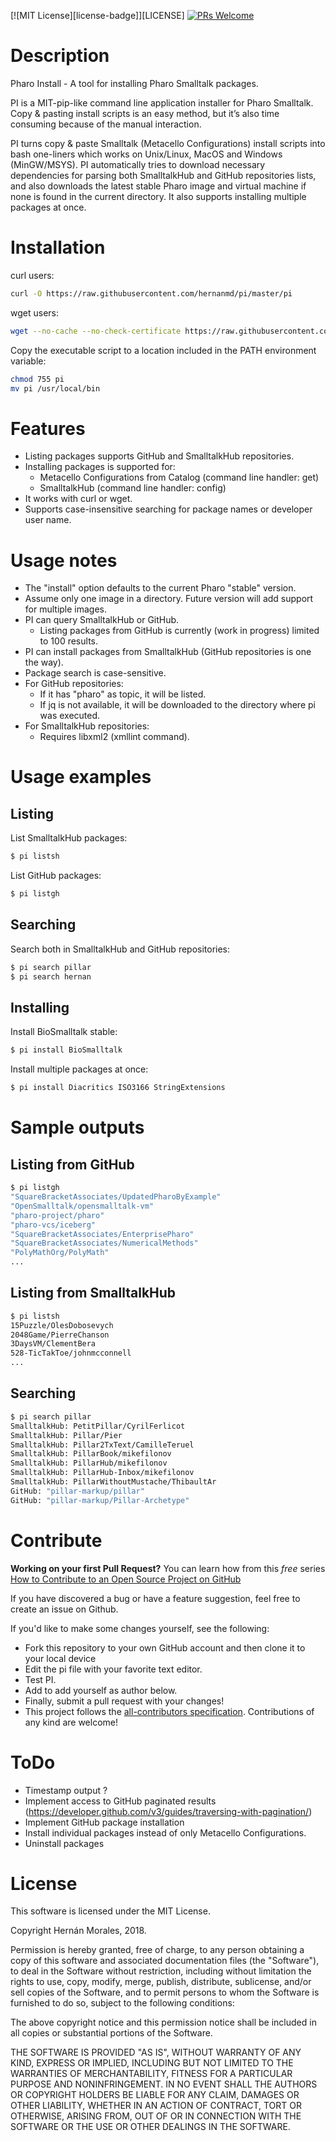 
[![MIT License][license-badge]][LICENSE]
[![PRs Welcome](https://img.shields.io/badge/PRs-welcome-brightgreen.svg?style=flat-square)](http://makeapullrequest.com)

# Description

Pharo Install - A tool for installing Pharo Smalltalk packages.

PI is a MIT-pip-like command line application installer for Pharo Smalltalk. Copy & pasting install scripts is an easy method, but it’s also time consuming because of the manual interaction. 

PI turns copy & paste Smalltalk (Metacello Configurations) install scripts into bash one-liners which works on Unix/Linux, MacOS and Windows (MinGW/MSYS). PI automatically tries to download necessary dependencies for parsing both SmalltalkHub and GitHub repositories lists, and also downloads the latest stable Pharo image and virtual machine if none is found in the current directory. It also supports installing multiple packages at once.

# Installation

curl users:
```bash
curl -O https://raw.githubusercontent.com/hernanmd/pi/master/pi
```

wget users:
```bash
wget --no-cache --no-check-certificate https://raw.githubusercontent.com/hernanmd/pi/master/pi
```

Copy the executable script to a location included in the PATH environment variable:

```bash
chmod 755 pi
mv pi /usr/local/bin
```

# Features

  - Listing packages supports GitHub and SmalltalkHub repositories. 
  - Installing packages is supported for: 
    - Metacello Configurations from Catalog (command line handler: get)
    - SmalltalkHub (command line handler: config)
  - It works with curl or wget.
  - Supports case-insensitive searching for package names or developer user name.

# Usage notes

  - The "install" option defaults to the current Pharo "stable" version. 
  - Assume only one image in a directory. Future version will add support for multiple images.
  - PI can query SmalltalkHub or GitHub. 
    - Listing packages from GitHub is currently (work in progress) limited to 100 results.
  - PI can install packages from SmalltalkHub (GitHub repositories is one the way).
  - Package search is case-sensitive.
  - For GitHub repositories: 
    - If it has "pharo" as topic, it will be listed.
    - If jq is not available, it will be downloaded to the directory where pi was executed.
  - For SmalltalkHub repositories: 
    - Requires libxml2 (xmllint command).
  

# Usage examples

## Listing

List SmalltalkHub packages:

```bash
$ pi listsh
```

List GitHub packages:

```bash
$ pi listgh
```

## Searching

Search both in SmalltalkHub and GitHub repositories:

```bash
$ pi search pillar
$ pi search hernan
```

## Installing

Install BioSmalltalk stable:

```bash
$ pi install BioSmalltalk
```

Install multiple packages at once:

```bash
$ pi install Diacritics ISO3166 StringExtensions
```

# Sample outputs

## Listing from GitHub

```bash
$ pi listgh
"SquareBracketAssociates/UpdatedPharoByExample"
"OpenSmalltalk/opensmalltalk-vm"
"pharo-project/pharo"
"pharo-vcs/iceberg"
"SquareBracketAssociates/EnterprisePharo"
"SquareBracketAssociates/NumericalMethods"
"PolyMathOrg/PolyMath"
...
```

## Listing from SmalltalkHub

```bash
$ pi listsh
15Puzzle/OlesDobosevych
2048Game/PierreChanson
3DaysVM/ClementBera
528-TicTakToe/johnmcconnell
...
```

## Searching 

```bash
$ pi search pillar
SmalltalkHub: PetitPillar/CyrilFerlicot
SmalltalkHub: Pillar/Pier
SmalltalkHub: Pillar2TxText/CamilleTeruel
SmalltalkHub: PillarBook/mikefilonov
SmalltalkHub: PillarHub/mikefilonov
SmalltalkHub: PillarHub-Inbox/mikefilonov
SmalltalkHub: PillarWithoutMustache/ThibaultAr
GitHub: "pillar-markup/pillar"
GitHub: "pillar-markup/Pillar-Archetype"
```

# Contribute

**Working on your first Pull Request?** You can learn how from this *free* series [How to Contribute to an Open Source Project on 
GitHub](https://egghead.io/series/how-to-contribute-to-an-open-source-project-on-github)
    
If you have discovered a bug or have a feature suggestion, feel free to create an issue on Github.

If you'd like to make some changes yourself, see the following:    

  - Fork this repository to your own GitHub account and then clone it to your local device
  - Edit the pi file with your favorite text editor.
  - Test PI.    
  - Add <your GitHub username> to add yourself as author below.
  - Finally, submit a pull request with your changes!
  - This project follows the [all-contributors specification](https://github.com/kentcdodds/all-contributors). Contributions of any kind are welcome!

# ToDo

  - Timestamp output ?
  - Implement access to GitHub paginated results (https://developer.github.com/v3/guides/traversing-with-pagination/)
  - Implement GitHub package installation
  - Install individual packages instead of only Metacello Configurations.
  - Uninstall packages

# License

This software is licensed under the MIT License.

Copyright Hernán Morales, 2018.

Permission is hereby granted, free of charge, to any person obtaining a copy of this software and associated documentation files (the "Software"), to deal in the Software without restriction, including without limitation the rights to use, copy, modify, merge, publish, distribute, sublicense, and/or sell copies of the Software, and to permit persons to whom the Software is furnished to do so, subject to the following conditions:

The above copyright notice and this permission notice shall be included in all copies or substantial portions of the Software.

THE SOFTWARE IS PROVIDED "AS IS", WITHOUT WARRANTY OF ANY KIND, EXPRESS OR IMPLIED, INCLUDING BUT NOT LIMITED TO THE WARRANTIES OF MERCHANTABILITY, FITNESS FOR A PARTICULAR PURPOSE AND NONINFRINGEMENT. IN NO EVENT SHALL THE AUTHORS OR COPYRIGHT HOLDERS BE LIABLE FOR ANY CLAIM, DAMAGES OR OTHER LIABILITY, WHETHER IN AN ACTION OF CONTRACT, TORT OR OTHERWISE, ARISING FROM, OUT OF OR IN CONNECTION WITH THE SOFTWARE OR THE USE OR OTHER DEALINGS IN THE SOFTWARE.
